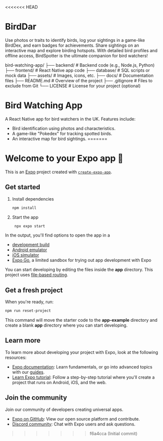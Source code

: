 <<<<<<< HEAD
# BirdDar
Use photos or traits to identify birds, log your sightings in a game-like BirdDex, and earn badges for achievements. Share sightings on an interactive map and explore birding hotspots. With detailed bird profiles and offline access, BirdSpotter is the ultimate companion for bird watchers!

bird-watching-app/
├── backend/       # Backend code (e.g., Node.js, Python)
├── frontend/      # React Native app code
├── database/      # SQL scripts or mock data
├── assets/        # Images, icons, etc.
├── docs/          # Documentation files
├── README.md      # Overview of the project
├── .gitignore     # Files to exclude from Git
└── LICENSE        # License for your project (optional)



# Bird Watching App
A React Native app for bird watchers in the UK. Features include:
- Bird identification using photos and characteristics.
- A game-like "Pokedex" for tracking spotted birds.
- An interactive map for bird sightings.
=======
# Welcome to your Expo app 👋

This is an [Expo](https://expo.dev) project created with [`create-expo-app`](https://www.npmjs.com/package/create-expo-app).

## Get started

1. Install dependencies

   ```bash
   npm install
   ```

2. Start the app

   ```bash
    npx expo start
   ```

In the output, you'll find options to open the app in a

- [development build](https://docs.expo.dev/develop/development-builds/introduction/)
- [Android emulator](https://docs.expo.dev/workflow/android-studio-emulator/)
- [iOS simulator](https://docs.expo.dev/workflow/ios-simulator/)
- [Expo Go](https://expo.dev/go), a limited sandbox for trying out app development with Expo

You can start developing by editing the files inside the **app** directory. This project uses [file-based routing](https://docs.expo.dev/router/introduction).

## Get a fresh project

When you're ready, run:

```bash
npm run reset-project
```

This command will move the starter code to the **app-example** directory and create a blank **app** directory where you can start developing.

## Learn more

To learn more about developing your project with Expo, look at the following resources:

- [Expo documentation](https://docs.expo.dev/): Learn fundamentals, or go into advanced topics with our [guides](https://docs.expo.dev/guides).
- [Learn Expo tutorial](https://docs.expo.dev/tutorial/introduction/): Follow a step-by-step tutorial where you'll create a project that runs on Android, iOS, and the web.

## Join the community

Join our community of developers creating universal apps.

- [Expo on GitHub](https://github.com/expo/expo): View our open source platform and contribute.
- [Discord community](https://chat.expo.dev): Chat with Expo users and ask questions.
>>>>>>> f6a4cca (Initial commit)
